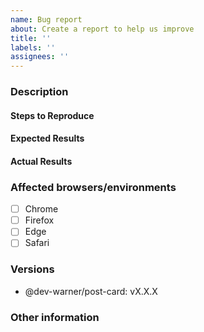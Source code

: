 ```yaml
---
name: Bug report
about: Create a report to help us improve
title: ''
labels: ''
assignees: ''
---
```


### Description

<!-- Example: Could not subscribe to updates when...  -->

#### Steps to Reproduce

<!--
Example:

1. ...
2. ...
3. ...
-->

#### Expected Results

<!-- Example: Callback method fired  -->

#### Actual Results

<!-- Example: Thrown error: ... -->

### Affected browsers/environments

<!-- Check all that apply -->

- [ ] Chrome
- [ ] Firefox
- [ ] Edge
- [ ] Safari

<!-- Include absolute versions where possible -->

### Versions

- @dev-warner/post-card: vX.X.X

### Other information

<!-- Any other information that is important to this issue -->
